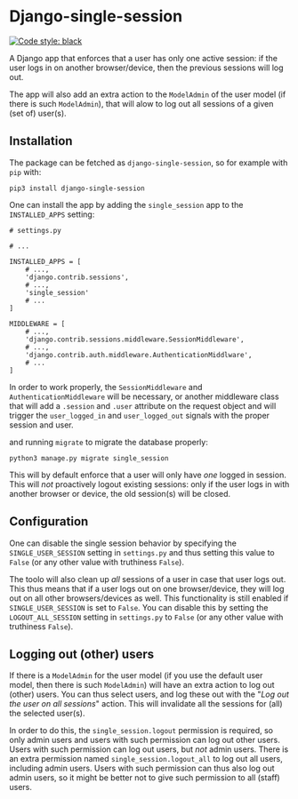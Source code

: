# Django-single-session

[![Code style: black](https://img.shields.io/badge/code%20style-black-000000.svg)](https://github.com/psf/black)

A Django app that enforces that a user has only one active session: if the user logs in on another browser/device, then the previous sessions will log out.

The app will also add an extra action to the `ModelAdmin` of the user model (if there is such `ModelAdmin`), that will alow to log out all sessions of a given (set of) user(s).

## Installation

The package can be fetched as `django-single-session`, so for example with `pip` with:

```shell
pip3 install django-single-session
```

One can install the app by adding the `single_session` app to the `INSTALLED_APPS` setting:

```python3
# settings.py

# ...

INSTALLED_APPS = [
    # ...,
    'django.contrib.sessions',
    # ...,
    'single_session'
    # ...
]

MIDDLEWARE = [
    # ...,
    'django.contrib.sessions.middleware.SessionMiddleware',
    # ...,
    'django.contrib.auth.middleware.AuthenticationMiddlware',
    # ...
]
```

In order to work properly, the `SessionMiddleware` and `AuthenticationMiddleware` will be necessary, or another middleware class that will add a `.session` and `.user` attribute on the
request object and will trigger the `user_logged_in` and `user_logged_out` signals with the proper session and user.

and running `migrate` to migrate the database properly:

```shell
python3 manage.py migrate single_session
```

This will by default enforce that a user will only have *one* logged in session. This will *not* proactively logout existing sessions: only if the user logs in with another browser or device,
the old session(s) will be closed.

## Configuration

One can disable the single session behavior by specifying the `SINGLE_USER_SESSION` setting in `settings.py` and thus setting this value to `False` (or any other value with truthiness `False`).

The toolo will also clean up *all* sessions of a user in case that user logs out. This thus means that if a user logs out on one browser/device, they will log out on all other browsers/devices as well. This functionality is still enabled if `SINGLE_USER_SESSION` is set to `False`. You can disable this by setting the `LOGOUT_ALL_SESSION` setting in `settings.py` to `False` (or any other value with truthiness `False`).

## Logging out (other) users

If there is a `ModelAdmin` for the user model (if you use the default user model, then there is such `ModelAdmin`) will have an extra action to log out (other) users. You can thus select users,
and log these out with the "*Log out the user on all sessions*" action. This will invalidate all the sessions for (all) the selected user(s).

In order to do this, the `single_session.logout` permission is required, so only admin users and users with such permission can log out other users. Users with such permission can log out users, but
*not* admin users. There is an extra permission named `single_session.logout_all` to log out all users, including admin users. Users with such permission can thus also log out admin users, so it
might be better not to give such permission to all (staff) users.

